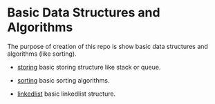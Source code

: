 # Basic Data Structures and Algorithms
The purpose of creation of this repo is show basic data structures and algorithms (like sorting).

* [storing](../main/storing) basic storing structure like stack or queue.

* [sorting](../main/sorting) basic sorting algorithms. 

* [linkedlist](../main/linkedlist) basic linkedlist structure.

